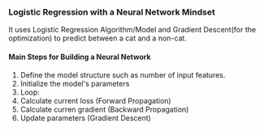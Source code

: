<h3>Logistic Regression with a Neural Network Mindset</h3>

<p>It uses Logistic Regression Algorithm/Model and Gradient Descent(for the optimization) to predict between a cat and a non-cat.</p>

<h4>Main Steps for Building a Neural Network</h4>

 1. Define the model structure such as number of input features.
 2. Initialize the model's parameters
 3. Loop:
        <li>Calculate current loss (Forward Propagation)</li>
        <li>Calculate curren gradient (Backward Propagation)</li>
        <li>Update parameters (Gradient Descent)</li>


